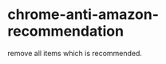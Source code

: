 chrome-anti-amazon-recommendation
=================================

remove all items which is recommended.
